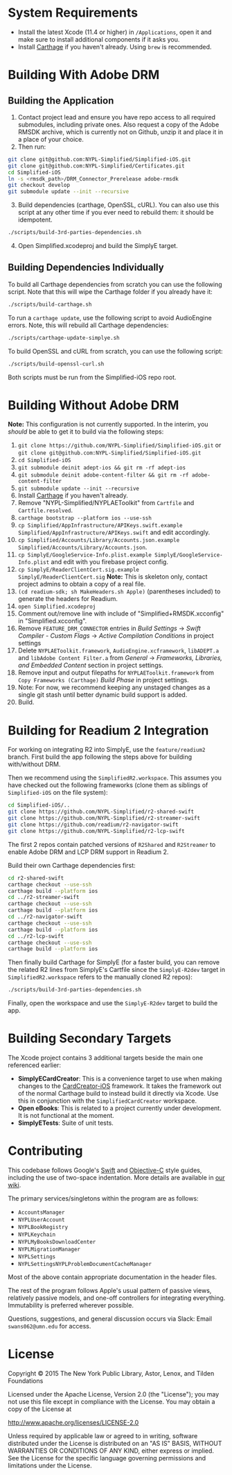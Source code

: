 # System Requirements

- Install the latest Xcode (11.4 or higher) in `/Applications`, open it and make sure to install additional components if it asks you.
- Install [Carthage](https://github.com/Carthage/Carthage) if you haven't already. Using `brew` is recommended.

# Building With Adobe DRM

## Building the Application

01. Contact project lead and ensure you have repo access to all required submodules, including private ones. Also request a copy of the Adobe RMSDK archive, which is currently not on Github, unzip it and place it in a place of your choice.
02. Then run:
```bash
git clone git@github.com:NYPL-Simplified/Simplified-iOS.git
git clone git@github.com:NYPL-Simplified/Certificates.git
cd Simplified-iOS
ln -s <rmsdk_path>/DRM_Connector_Prerelease adobe-rmsdk
git checkout develop
git submodule update --init --recursive
```
03. Build dependencies (carthage, OpenSSL, cURL). You can also use this script at any other time if you ever need to rebuild them: it should be idempotent.
```bash
./scripts/build-3rd-parties-dependencies.sh
```
04. Open Simplified.xcodeproj and build the SimplyE target.

## Building Dependencies Individually

To build all Carthage dependencies from scratch you can use the following script. Note that this will wipe the Carthage folder if you already have it:
```bash
./scripts/build-carthage.sh
```
To run a `carthage update`, use the following script to avoid AudioEngine errors. Note, this will rebuild all Carthage dependencies:
```bash
./scripts/carthage-update-simplye.sh
```
To build OpenSSL and cURL from scratch, you can use the following script:
```bash
./scripts/build-openssl-curl.sh
```
Both scripts must be run from the Simplified-iOS repo root.

# Building Without Adobe DRM

**Note:** This configuration is not currently supported. In the interim, you _should_ be able to get it to build via the following steps:

01. `git clone https://github.com/NYPL-Simplified/Simplified-iOS.git` or `git clone git@github.com:NYPL-Simplified/Simplified-iOS.git`
02. `cd Simplified-iOS`
03. `git submodule deinit adept-ios && git rm -rf adept-ios`
04. `git submodule deinit adobe-content-filter && git rm -rf adobe-content-filter`
05. `git submodule update --init --recursive`
06. Install [Carthage](https://github.com/Carthage/Carthage) if you haven't already.
07. Remove "NYPL-Simplified/NYPLAEToolkit" from `Cartfile` and `Cartfile.resolved`.
08. `carthage bootstrap --platform ios --use-ssh`
09. `cp Simplified/AppInfrastructure/APIKeys.swift.example Simplified/AppInfrastructure/APIKeys.swift` and edit accordingly.
10. `cp Simplified/Accounts/Library/Accounts.json.example Simplified/Accounts/Library/Accounts.json`.
11. `cp SimplyE/GoogleService-Info.plist.example SimplyE/GoogleService-Info.plist` and edit with you firebase project config.
12. `cp SimplyE/ReaderClientCert.sig.example SimplyE/ReaderClientCert.sig` **Note:** This is skeleton only, contact project admins to obtain a copy of a real file.
13. `(cd readium-sdk; sh MakeHeaders.sh Apple)` (parentheses included) to generate the headers for Readium.
14. `open Simplified.xcodeproj`
15. Comment out/remove line with include of "Simplified+RMSDK.xcconfig" in "Simplified.xcconfig".
16. Remove `FEATURE_DRM_CONNECTOR` entries in _Build Settings_ -> _Swift Compiler - Custom Flags_ -> _Active Compilation Conditions_ in project settings
17. Delete `NYPLAEToolkit.framework`, `AudioEngine.xcframework`, `libADEPT.a` and `libAdobe Content Filter.a` from _General_ -> _Frameworks, Libraries, and Embedded Content_ section in project settings.
18. Remove input and output filepaths for  `NYPLAEToolkit.framework` from `Copy Frameworks (Carthage)` _Build Phase_ in project settings.
19. Note: For now, we recommend keeping any unstaged changes as a single git stash until better dynamic build support is added.
20. Build.

# Building for Readium 2 Integration

For working on integrating R2 into SimplyE, use the `feature/readium2` branch. First build the app following the steps above for building with/without DRM.

Then we recommend using the `SimplifiedR2.workspace`. This assumes you have checked out the following frameworks (clone them as siblings of `Simplified-iOS` on the file system):
```bash
cd Simplified-iOS/..
git clone https://github.com/NYPL-Simplified/r2-shared-swift
git clone https://github.com/NYPL-Simplified/r2-streamer-swift
git clone https://github.com/readium/r2-navigator-swift
git clone https://github.com/NYPL-Simplified/r2-lcp-swift
```
The first 2 repos contain patched versions of `R2Shared` and `R2Streamer` to enable Adobe DRM and LCP DRM support in Readium 2.

Build their own Carthage dependencies first:
```bash
cd r2-shared-swift
carthage checkout --use-ssh
carthage build --platform ios
cd ../r2-streamer-swift
carthage checkout --use-ssh
carthage build --platform ios
cd ../r2-navigator-swift
carthage checkout --use-ssh
carthage build --platform ios
cd ../r2-lcp-swift
carthage checkout --use-ssh
carthage build --platform ios
```
Then finally build Carthage for SimplyE (for a faster build, you can remove the related R2 lines from SimplyE's Cartfile since the `SimplyE-R2dev` target in `SimplifiedR2.workspace` refers to the manually cloned R2 repos):
```bash
./scripts/build-3rd-parties-dependencies.sh
```
Finally, open the workspace and use the `SimplyE-R2dev` target to build the app.

# Building Secondary Targets

The Xcode project contains 3 additional targets beside the main one referenced earlier:

- **SimplyECardCreator**: This is a convenience target to use when making changes to the [CardCreator-iOS](https://github.com/NYPL-Simplified/CardCreator-iOS) framework. It takes the framework out of the normal Carthage build to instead build it directly via Xcode. Use this in conjunction with the `SimplifiedCardCreator` workspace.
- **Open eBooks**: This is related to a project currently under development. It is not functional at the moment.
- **SimplyETests**: Suite of unit tests.

# Contributing

This codebase follows Google's  [Swift](https://google.github.io/swift/) and [Objective-C](https://google.github.io/styleguide/objcguide.xml) style guides,
including the use of two-space indentation. More details are available in [our wiki](https://github.com/NYPL-Simplified/Simplified/wiki/Mobile-client-applications#code-style-1).

The primary services/singletons within the program are as follows:

* `AccountsManager`
* `NYPLUserAccount`
* `NYPLBookRegistry`
* `NYPLKeychain`
* `NYPLMyBooksDownloadCenter`
* `NYPLMigrationManager`
* `NYPLSettings`
* `NYPLSettingsNYPLProblemDocumentCacheManager`

Most of the above contain appropriate documentation in the header files.

The rest of the program follows Apple's usual pattern of passive views,
relatively passive models, and one-off controllers for integrating everything.
Immutability is preferred wherever possible.

Questions, suggestions, and general discussion occurs via Slack: Email
`swans062@umn.edu` for access.

# License

Copyright © 2015 The New York Public Library, Astor, Lenox, and Tilden Foundations

Licensed under the Apache License, Version 2.0 (the "License");
you may not use this file except in compliance with the License.
You may obtain a copy of the License at

   http://www.apache.org/licenses/LICENSE-2.0

Unless required by applicable law or agreed to in writing, software
distributed under the License is distributed on an "AS IS" BASIS,
WITHOUT WARRANTIES OR CONDITIONS OF ANY KIND, either express or implied.
See the License for the specific language governing permissions and
limitations under the License.
